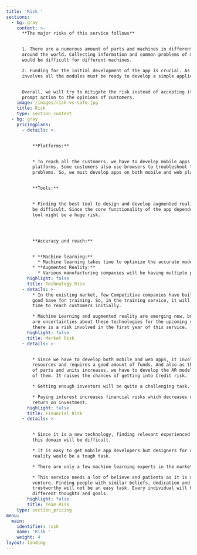 ```yaml
---
title: 'Risk '
sections:
  - bg: gray
    content: >-
      **The major risks of this service follows**


      1. There are a numerous amount of parts and machines in different firms
      around the world. Collecting information and common problems of machines
      would be difficult for different machines.

      2. Funding for the initial development of the app is crucial. As it
      involves all the modules must be ready to develop a simple application.


      Overall, we will try to mitigate the risk instead of accepting it by
      prompt action to the opinions of customers.
    image: /images/risk-vs-safe.jpg
    title: Risk
    type: section_content
  - bg: gray
    pricingplans:
      - details: >-


          **Platforms:**


          * To reach all the customers, we have to develop mobile apps for all
          platforms. Some customers also use browsers to troubleshoot the
          problems. So, we must develop apps on both mobile and web platforms.


          **Tools:**


          * Finding the best tool to design and develop augmented reality will
          be difficult. Since the core functionality of the app depends on this
          tool might be a huge risk.




          **Accuracy and reach:**


          * **Machine learning:**
            * Machine learning takes time to optimize the accurate models.
          * **Augmented Reality:**
            * Various manufacturing companies will be having multiple parts and units. It will be difficult to design the AR model for all of them.
        highlight: false
        title: Technology Risk
      - details: >-
          * In the existing market, few Competitive companies have built a very
          good base for training. So, in the training service, it will take some
          time to reach customers initially.

          * Machine Learning and augmented reality are emerging now, but there
          are uncertainties about these technologies for the upcoming years. So,
          there is a risk involved in the first year of this service.
        highlight: false
        title: Market Risk
      - details: >-


          * Since we have to develop both mobile and web apps, it involves more
          resources and requires a good amount of funds. And also as the number
          of parts and units increases, we have to develop the AR model for all
          of them. It raises the chances of getting into Credit risk.

          * Getting enough investors will be quite a challenging task.      

          * Paying interest increases financial risks which decreases overall
          return on investment.
        highlight: false
        title: Financial Risk
      - details: >-


          * Since it is a new technology, finding relevant experienced people in
          this domain will be difficult. 

          * It is easy to get mobile app developers but designers for augmented
          reality would be a tough task. 

          * There are only a few machine learning experts in the market now.

          * This service needs a lot of believe and patients as it is a new
          venture. Finding people with similar beliefs, dedication and
          trustworthy will not be an easy task. Every individual will have
          different thoughts and goals.
        highlight: false
        title: Team Risk
    type: section_pricing
menu:
  main:
    identifier: risk
    name: 'Risk '
    weight: 4
layout: landing
---
```


